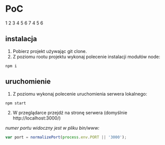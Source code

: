 
# PoC
1
2
3
4
5
6
7
4
5
6



## instalacja
1. Pobierz projekt używając git clone.
2. Z poziomu rootu projektu wykonaj polecenie instalacji modułów node:
```shell
npm i
```

## uruchomienie
1. Z poziomu wykonaj polecenie uruchomienia serwera lokalnego:
```shell
npm start
```
2. W przeglądarce przejdź na stronę serwera (domyślnie http://localhost:3000/)

_numer portu widoczny jest w pliku bin/www:_
```javascript
var port = normalizePort(process.env.PORT || '3000');
```

